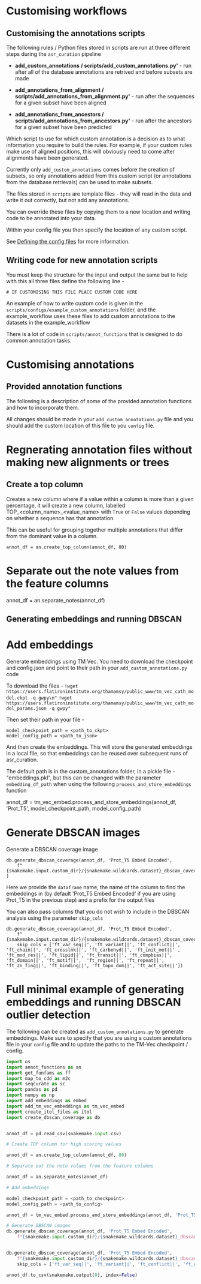 # Customising workflows

## **Customising the annotations scripts**

The following rules / Python files stored in scripts are run at three different steps during the `asr_curation` pipeline 

- **add_custom_annotations / scripts/add_custom_annotations.py'** - run after all of the database annotations are retrived and before subsets are made

- **add_annotations_from_alignment / scripts/add_annotations_from_alignment.py'** - run after the sequences for a given subset have been aligned

- **add_annotations_from_ancestors / scripts/add_annotations_from_ancestors.py'** - run after the ancestors for a given subset have been predicted

Which script to use for which custom annotation is a decision as to what information you require to build the rules. For example, if your custom rules make use of aligned positions, this will obviously need to come after alignments have been generated.

Currently only `add_custom_annotations` comes before the creation of subsets, so only annotations added from this custom script (or annotations from the database retrievals) can be used to make subsets. 

The files stored in `scripts` are template files - they will read in the data and write it out correctly, but not add any annotations.

You can override these files by copying them to a new location and writing code to be annotated into your data. 

Within your config file you then specify the location of any custom script. 

See [Defining the config files](defining_files.md#defining-the-config-files) for more information.


## Writing code for new annotation scripts


You must keep the structure for the input and output the same but to help with this all three files define the following line -

```
# IF CUSTOMISING THIS FILE PLACE CUSTOM CODE HERE
```

An example of how to write custom code is given in the `scripts/configs/example_custom_annotations` folder, and the example_workflow uses these files to add custom annotations to the datasets in the example_workflow

There is a lot of code in `scripts/annot_functions` that is designed to do common annotation tasks.


# Customising annotations

## **Provided annotation functions**

The following is a description of some of the provided annotation functions and how to incorporate them.

All changes should be made in your `add_custom_annotations.py` file and you should add the custom location of this file
to you `config` file.


# Regnerating annotation files without making new alignments or trees


## Create a top column

Creates a new column where if a value within a column is more than a given percentage, it will create a new column,
labelled TOP_<column_name>_<value_name> with `True` or `False` values depending on whether a sequence has
that annotation.

This can be useful for grouping together multiple annotations that differ from the dominant value in a column.

`annot_df = an.create_top_column(annot_df, 80)`

# Separate out the note values from the feature columns

annot_df = an.separate_notes(annot_df)


## Generating embeddings and running DBSCAN

# Add embeddings

Generate embeddings using TM Vec. You need to download the checkpoint and config.json and point to their path in your `add_custom_annotations.py` code


To download the files -
`!wget https://users.flatironinstitute.org/thamamsy/public_www/tm_vec_cath_model.ckpt -q gwpy\n"`
`!wget https://users.flatironinstitute.org/thamamsy/public_www/tm_vec_cath_model_params.json -q gwpy"`

Then set their path in your file - 

```
model_checkpoint_path = <path_to_ckpt>
model_config_path = <path_to_json>
```

And then create the embeddings. This will store the generated embeddings in a local file, so that embeddings can be reused over subsequent runs of asr_curation.

The default path is in the custom_annotations folder, in a pickle file - "embeddings.pkl", but this can be changed with the parameter `embedding_df_path` when using the following
`process_and_store_embeddings` function

annot_df = tm_vec_embed.process_and_store_embeddings(annot_df, 'Prot_T5', model_checkpoint_path, model_config_path)

# Generate DBSCAN images

Generate a DBSCAN coverage image

```
db.generate_dbscan_coverage(annot_df, 'Prot_T5 Embed Encoded', 
	f"{snakemake.input.custom_dir}/{snakemake.wildcards.dataset}_dbscan_coverage" )
```


Here we provide the `dataframe` name, the name of the column to find the embeddings in (by default 'Prot_T5 Embed Encoded' if you are using Prot_T5 in the previous step) and a prefix for the output files


You can also pass columns that you do not wish to include in the DBSCAN analysis using the parameter `skip_cols`
```
db.generate_dbscan_coverage(annot_df, 'Prot_T5 Embed Encoded', 
	f"{snakemake.input.custom_dir}/{snakemake.wildcards.dataset}_dbscan_coverage_no_ft",
	skip_cols = ['ft_var_seq||', 'ft_variant||', 'ft_conflict||', 'ft_chain||', 'ft_crosslnk||', 'ft_carbohyd||', 'ft_init_met||' , 'ft_mod_res||', 'ft_lipid||', 'ft_transit||', 'ft_compbias||', 'ft_domain||', 'ft_motif||',  'ft_region||', 'ft_repeat||', 'ft_zn_fing||', 'ft_binding||', 'ft_topo_dom||', 'ft_act_site||'])

```

# Full minimal example of generating embeddings and running DBSCAN outlier detection

The following can be created as `add_custom_annotations.py` to generate embeddings. Make sure to specify that you are using a custom annotations file in your `config` file 
and to update the paths to the TM-Vec checkpoint / config.

```python
import os
import annot_functions as an
import get_funfams as ff
import map_to_cdd as m2c
import seqcurate as sc
import pandas as pd
import numpy as np
import add_embeddings as embed
import add_tm_vec_embeddings as tm_vec_embed
import create_itol_files as itol
import create_dbscan_coverage as db


annot_df = pd.read_csv(snakemake.input.csv)

# Create TOP column for high scoring values

annot_df = an.create_top_column(annot_df, 80)

# Separate out the note values from the feature columns

annot_df = an.separate_notes(annot_df)

# Add embeddings

model_checkpoint_path = <path_to_checkpoint>
model_config_path = <path_to_config>

annot_df = tm_vec_embed.process_and_store_embeddings(annot_df, 'Prot_T5', model_checkpoint_path, model_config_path)

# Generate DBSCAN images
db.generate_dbscan_coverage(annot_df, 'Prot_T5 Embed Encoded', 
	f"{snakemake.input.custom_dir}/{snakemake.wildcards.dataset}_dbscan_coverage" )


db.generate_dbscan_coverage(annot_df, 'Prot_T5 Embed Encoded', 
	f"{snakemake.input.custom_dir}/{snakemake.wildcards.dataset}_dbscan_coverage_no_ft",
	skip_cols = ['ft_var_seq||', 'ft_variant||', 'ft_conflict||', 'ft_chain||', 'ft_crosslnk||', 'ft_carbohyd||', 'ft_init_met||' , 'ft_mod_res||', 'ft_lipid||', 'ft_transit||', 'ft_compbias||', 'ft_domain||', 'ft_motif||',  'ft_region||', 'ft_repeat||', 'ft_zn_fing||', 'ft_binding||', 'ft_topo_dom||', 'ft_act_site||'])

annot_df.to_csv(snakemake.output[0], index=False)

```
